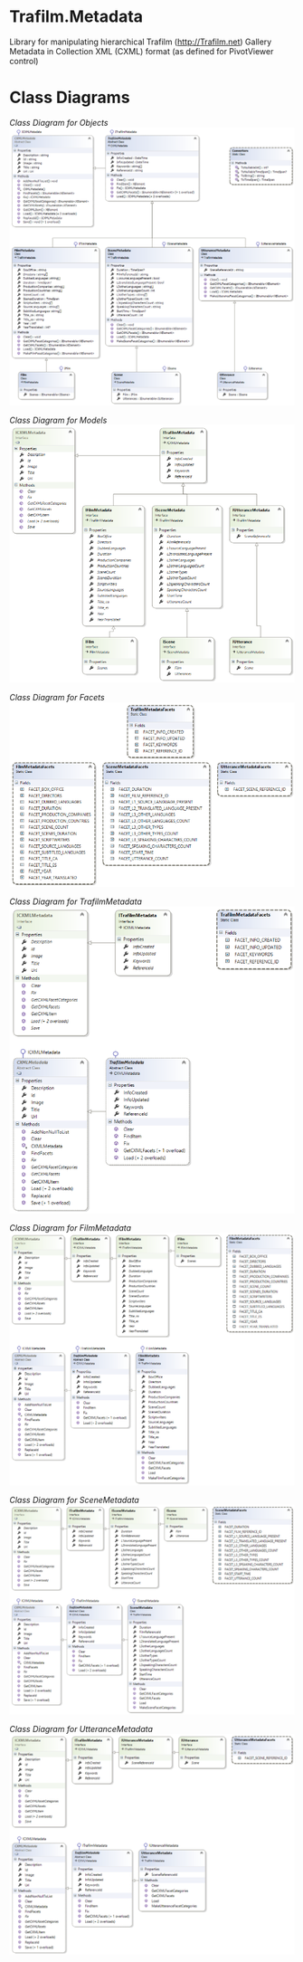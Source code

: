 # Trafilm.Metadata
Library for manipulating hierarchical Trafilm (http://Trafilm.net) Gallery Metadata in Collection XML (CXML) format (as defined for PivotViewer control)

# Class Diagrams

*Class Diagram for Objects*
![Class Diagram for Objects](https://github.com/Zoomicon/Trafilm.Metadata/blob/master/Diagrams/Objects.png)

*Class Diagram for Models*
![Class Diagram for Models](https://github.com/Zoomicon/Trafilm.Metadata/blob/master/Diagrams/Models.png)

*Class Diagram for Facets*
![Class Diagram for Facets](https://github.com/Zoomicon/Trafilm.Metadata/blob/master/Diagrams/Facets.png)

*Class Diagram for TrafilmMetadata*
![Class Diagram for TrafilmMetadata](https://github.com/Zoomicon/Trafilm.Metadata/blob/master/Diagrams/TrafilmMetadata.png)

*Class Diagram for FilmMetadata*
![Class Diagram for FilmMetadata](https://github.com/Zoomicon/Trafilm.Metadata/blob/master/Diagrams/FilmMetadata.png)

*Class Diagram for SceneMetadata*
![Class Diagram for SceneMetadata](https://github.com/Zoomicon/Trafilm.Metadata/blob/master/Diagrams/SceneMetadata.png)

*Class Diagram for UtteranceMetadata*
![Class Diagram for UtteranceMetadata](https://github.com/Zoomicon/Trafilm.Metadata/blob/master/Diagrams/UtteranceMetadata.png)
